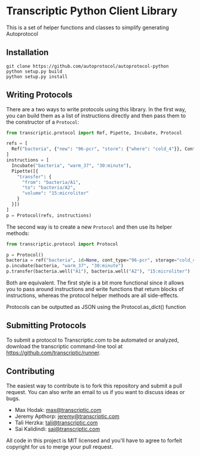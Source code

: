 # Transcriptic Python Client Library

This is a set of helper functions and classes to simplify generating Autoprotocol

## Installation

    git clone https://github.com/autoprotocol/autoprotocol-python
    python setup.py build
    python setup.py install

## Writing Protocols

There are a two ways to write protocols using this library.  In the first way, you can build them as a list of instructions directly and then pass them to the constructor of a `Protocol`:

```python
from transcriptic.protocol import Ref, Pipette, Incubate, Protocol

refs = [
  Ref("bacteria", {"new": "96-pcr", "store": {"where": "cold_4"}}, Container(None, "96-pcr"))
]
instructions = [
  Incubate("bacteria", "warm_37", "30:minute"),
  Pipette([{
    "transfer": {
      "from": "bacteria/A1",
      "to": "bacteria/A2",
      "volume": "15:microliter"
    }
  }])
]
p = Protocol(refs, instructions)
```

The second way is to create a new `Protocol` and then use its helper methods:

```python
from transcriptic.protocol import Protocol

p = Protocol()
bacteria = ref("bacteria", id=None, cont_type="96-pcr", storage="cold_4")
p.incubate(bacteria, "warm_37", "30:minute")
p.transfer(bacteria.well("A1"), bacteria.well("A2"), "15:microliter")
```

Both are equivalent.  The first style is a bit more functional since it allows you to pass around instructions and write functions that return blocks of instructions, whereas the protocol helper methods are all side-effects.

Protocols can be outputted as JSON using the Protocol.as_dict() function

## Submitting Protocols

To submit a protocol to Transcriptic.com to be automated or analyzed, download the transcriptic command-line tool at https://github.com/transcriptic/runner.

## Contributing

The easiest way to contribute is to fork this repository and submit a pull request.  You can also write an email to us if you want to discuss ideas or bugs.

- Max Hodak: max@transcriptic.com
- Jeremy Apthorp: jeremy@transcriptic.com
- Tali Herzka: tali@transcriptic.com
- Sai Kalidindi: sai@transcriptic.com

All code in this project is MIT licensed and you'll have to agree to forfeit copyright for us to merge your pull request.